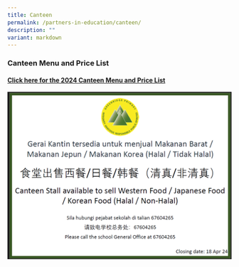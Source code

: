 ```yaml
---
title: Canteen
permalink: /partners-in-education/canteen/
description: ""
variant: markdown
---
```

### **Canteen Menu and Price List**

#### [Click here for the 2024 Canteen Menu and Price List](https://drive.google.com/file/d/1Nzbl1Mxy5dHv0lYPWkTc6sgNp0IA0CXc/view?usp=sharing)

![](/images/Canteen_Vacancy.png)